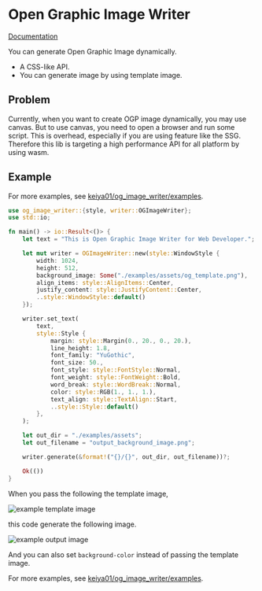 # Open Graphic Image Writer

[Documentation](https://crates.io/crates/og_image_writer)

You can generate Open Graphic Image dynamically.

- A CSS-like API.
- You can generate image by using template image.

## Problem

Currently, when you want to create OGP image dynamically, you may use canvas. But to use canvas, you need to open a browser and run some script.
This is overhead, especially if you are using feature like the SSG.
Therefore this lib is targeting a high performance API for all platform by using wasm.

## Example

For more examples, see [keiya01/og_image_writer/examples](https://github.com/keiya01/og_image_writer/tree/main/examples).

```rust
use og_image_writer::{style, writer::OGImageWriter};
use std::io;

fn main() -> io::Result<()> {
    let text = "This is Open Graphic Image Writer for Web Developer.";

    let mut writer = OGImageWriter::new(style::WindowStyle {
        width: 1024,
        height: 512,
        background_image: Some("./examples/assets/og_template.png"),
        align_items: style::AlignItems::Center,
        justify_content: style::JustifyContent::Center,
        ..style::WindowStyle::default()
    });

    writer.set_text(
        text,
        style::Style {
            margin: style::Margin(0., 20., 0., 20.),
            line_height: 1.8,
            font_family: "YuGothic",
            font_size: 50.,
            font_style: style::FontStyle::Normal,
            font_weight: style::FontWeight::Bold,
            word_break: style::WordBreak::Normal,
            color: style::RGB(1., 1., 1.),
            text_align: style::TextAlign::Start,
            ..style::Style::default()
        },
    );

    let out_dir = "./examples/assets";
    let out_filename = "output_background_image.png";

    writer.generate(&format!("{}/{}", out_dir, out_filename))?;

    Ok(())
}
```

When you pass the following the template image,

![example template image](https://raw.githubusercontent.com/keiya01/og_image_writer/main/examples/assets/og_template.png)

this code generate the following image.

![example output image](https://raw.githubusercontent.com/keiya01/og_image_writer/main/examples/assets/output_background_image.png)

And you can also set `background-color` instead of passing the template image.

For more examples, see [keiya01/og_image_writer/examples](https://github.com/keiya01/og_image_writer/tree/main/examples).
